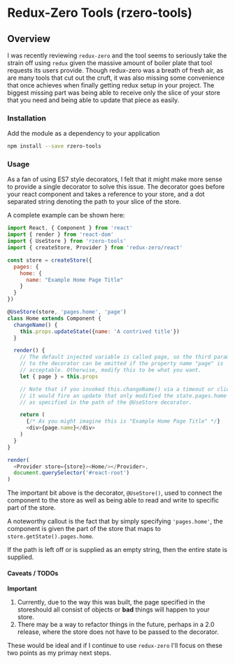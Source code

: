 # Redux-Zero Tools (rzero-tools)

## Overview
I was recently reviewing `redux-zero` and the tool seems to seriously take the
strain off using `redux` given the massive amount of boiler plate that tool
requests its users provide.
Though redux-zero was a breath of fresh air, as are many tools that cut out the
cruft, it was also missing some convenience that once achieves when finally
getting redux setup in your project.
The biggest missing part was being able to receive only the slice of your store
that you need and being able to update that piece as easily.

### Installation
Add the module as a dependency to your application

```bash
npm install --save rzero-tools
```

### Usage
As a fan of using ES7 style decorators, I felt that it might make more sense
to provide a single decorator to solve this issue. The decorator goes before
your react component and takes a reference to your store, and a dot separated
string denoting the path to your slice of the store.

A complete example can be shown here:

```javascript
import React, { Component } from 'react'
import { render } from 'react-dom'
import { UseStore } from 'rzero-tools'
import { createStore, Provider } from 'redux-zero/react'

const store = createStore({
  pages: {
    home: {
      name: "Example Home Page Title"
    }
  }
})

@UseStore(store, 'pages.home', 'page')
class Home extends Component {
  changeName() {
    this.props.updateState({name: 'A contrived title'})
  }

  render() {
    // The default injected variable is called page, so the third parameter
    // to the decorator can be omitted if the property name "page" is
    // acceptable. Otherwise, modify this to be what you want.
    let { page } = this.props

    // Note that if you invoked this.changeName() via a timeout or click,
    // it would fire an update that only modified the state.pages.home object
    // as specified in the path of the @UseStore decorator.

    return (
      {/* As you might imagine this is "Example Home Page Title" */}
      <div>{page.name}</div>
    )
  }
}

render(
  <Provider store={store}><Home/></Provider>,
  document.querySelector('#react-root')
)
```

The important bit above is the decorator, `@UseStore()`, used to connect the
component to the store as well as being able to read and write to specific part
of the store.

A noteworthy callout is the fact that by simply specifying `'pages.home'`, the
component is given the part of the store that maps to
`store.getState().pages.home`.

If the path is left off or is supplied as an empty string, then the entire
state is supplied.

#### Caveats / TODOs
**Important**

 1. Currently, due to the way this was built, the page specified in the storeshould all consist of objects or **bad** things will happen to your store.
 2. There may be a way to refactor things in the future, perhaps in a 2.0 release, where the store does not have to be passed to the decorator.

These would be ideal and if I continue to use `redux-zero` I'll focus on these
two points as my primay next steps.
